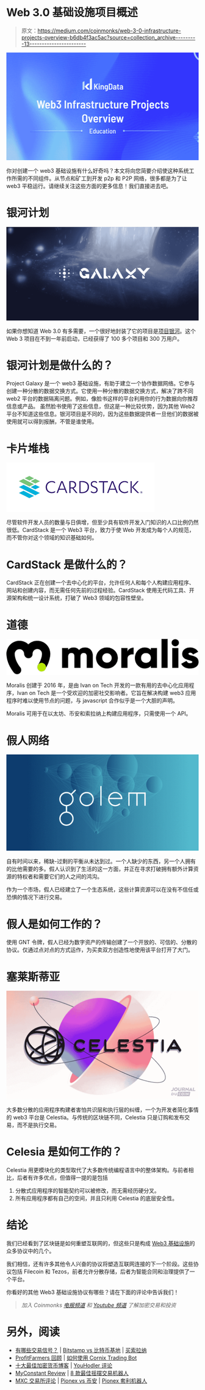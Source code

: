 # Web 3.0 基础设施项目概述

> 原文：<https://medium.com/coinmonks/web-3-0-infrastructure-projects-overview-b6db4f3ac5ac?source=collection_archive---------13----------------------->

![](img/d0a43cf78a48627affc488ca56ec444d.png)

你对创建一个 web3 基础设施有什么好奇吗？本文将向您简要介绍使这种系统工作所需的不同组件。从节点和矿工到开发 p2p 和 P2P 网络，很多都是为了让 web3 平稳运行。请继续关注这些方面的更多信息！我们直接进去吧。

# **银河计划**

![](img/e1bb14fff1421cf34d3494e639cf0b3b.png)

如果你想知道 Web 3.0 有多需要，一个很好地封装了它的项目是[项目银河](http://kingdata.com)。这个 Web 3 项目在不到一年前启动，已经获得了 100 多个项目和 300 万用户。

# 银河计划是做什么的？

Project Galaxy 是一个 web3 基础设施，有助于建立一个协作数据网络。它参与创建一种分散的数据交换方式。它使用一种分散的数据交换方式，解决了跨不同 web2 平台的数据隔离问题。例如，像脸书这样的平台利用你的行为数据向你推荐信息或产品。
虽然脸书使用了这些信息，但这是一种比较优势，因为其他 Web2 平台不知道这些信息。银河项目是不同的，因为这些数据提供者一旦他们的数据被使用就可以得到报酬，不管是谁使用。

# 卡片堆栈

![](img/d2508a4ba371c3aeb0a7c4a7210a1399.png)

尽管软件开发人员的数量与日俱增，但至少具有软件开发入门知识的人口比例仍然很低。CardStack 是一个 Web3 平台，致力于使 Web 开发成为每个人的规范，而不管你对这个领域的知识基础如何。

# CardStack 是做什么的？

CardStack 正在创建一个去中心化的平台，允许任何人和每个人构建应用程序、网站和创建内容，而无需任何先前的过程经验。CardStack 使用无代码工具、开源架构和统一设计系统，打破了 Web3 领域的包容性壁垒。

# 道德

![](img/a00e4a73f0ce3981023fb71ad6ce17a1.png)

Moralis 创建于 2016 年，是由 Ivan on Tech 开发的一款有用的去中心化应用程序，Ivan on Tech 是一个受欢迎的加密社交影响者。它旨在解决构建 web3 应用程序时难以使用节点的问题，与 javascript 合作似乎是一个大胆的声明。

Moralis 可用于在以太坊、币安和索拉纳上构建应用程序，只需使用一个 API。

# 假人网络

![](img/d47c9c32ee2d7cb3c591931799f40847.png)

自有时间以来，稀缺-过剩的平衡从未达到过。一个人缺少的东西，另一个人拥有的比他需要的多。假人认识到了生活的这一方面，并正在寻求打破拥有额外计算资源的特权者和需要它们的人之间的鸿沟。

作为一个市场，假人已经建立了一个生态系统，这些计算资源可以在没有不信任或恐惧的情况下进行交易。

# 假人是如何工作的？

使用 GNT 令牌，假人已经为数字资产的传输创建了一个开放的、可信的、分散的协议。仅通过点对点的方式运作，为买卖双方创造性地使用该平台打开了大门。

# 塞莱斯蒂亚

![](img/18d798f4fb317c5199126ec59da45c90.png)

大多数分散的应用程序构建者害怕共识层和执行层的纠缠，一个为开发者简化事情的 web3 平台是 Celestia。与传统的区块链不同，Celestia 只是订购和发布交易，而不是执行交易。

# Celesia 是如何工作的？

Celestia 用更模块化的类型取代了大多数传统编程语言中的整体架构。与前者相比，后者有许多优点，但值得一提的是包括

1.  分散式应用程序的智能契约可以被修改，而无需经历硬分叉。
2.  所有应用程序都有自己的空间，并且只利用 Celestia 的底层安全性。

# 结论

我们已经看到了区块链是如何重塑互联网的，但这些只是构成 [Web3 基础设施](http://kingdata.com)的众多协议中的几个。

我们相信，还有许多其他令人兴奋的协议将塑造互联网连接的下一个阶段。这些协议包括 Filecoin 和 Tezos，前者允许分散存储，后者为智能合同和治理提供了一个平台。

你看好的其他 Web3 基础设施协议有哪些？请在下面的评论中告诉我们！

> *加入 Coinmonks* [*电报频道*](https://t.me/coincodecap) *和* [*Youtube 频道*](https://www.youtube.com/c/coinmonks/videos) *了解加密交易和投资*

# 另外，阅读

*   [有哪些交易信号？](https://coincodecap.com/trading-signal) | [Bitstamp vs 比特币基地](https://coincodecap.com/bitstamp-coinbase) | [买索拉纳](https://coincodecap.com/buy-solana)
*   [ProfitFarmers 回顾](https://coincodecap.com/profitfarmers-review) | [如何使用 Cornix Trading Bot](https://coincodecap.com/cornix-trading-bot)
*   [十大最佳加密货币博客](https://coincodecap.com/best-cryptocurrency-blogs) | [YouHodler 评论](https://coincodecap.com/youhodler-review)
*   [MyConstant Review](https://coincodecap.com/myconstant-review) | [8 款最佳摇摆交易机器人](https://coincodecap.com/best-swing-trading-bots)
*   [MXC 交易所评论](/coinmonks/mxc-exchange-review-3af0ec1cba8c) | [Pionex vs 币安](https://coincodecap.com/pionex-vs-binance) | [Pionex 套利机器人](https://coincodecap.com/pionex-arbitrage-bot)